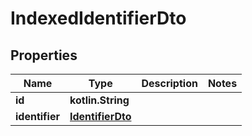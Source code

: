 
# IndexedIdentifierDto

## Properties
Name | Type | Description | Notes
------------ | ------------- | ------------- | -------------
**id** | **kotlin.String** |  | 
**identifier** | [**IdentifierDto**](IdentifierDto.md) |  | 



